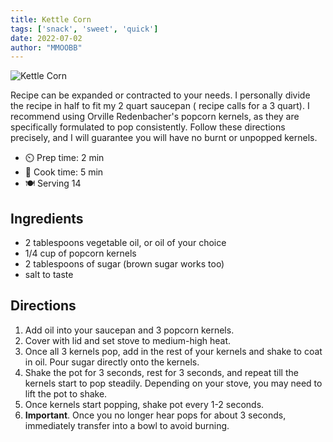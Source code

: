 ```yaml
---
title: Kettle Corn
tags: ['snack', 'sweet', 'quick']
date: 2022-07-02
author: "MMOOBB"
---
```


![Kettle Corn](/pix/kettlecorn.webp "Kettle Corn made with brown sugar")

Recipe can be expanded or contracted to your needs. I personally divide the recipe in half to fit my 2 quart saucepan (
recipe calls for a 3 quart). I recommend using Orville Redenbacher's popcorn kernels, as they are specifically
formulated to pop consistently. Follow these directions precisely, and I will guarantee you will have no burnt or
unpopped kernels.

- ⏲️ Prep time: 2 min
- 🍳 Cook time: 5 min
- 🍽️ Serving 14

## Ingredients

- 2 tablespoons vegetable oil, or oil of your choice
- 1/4 cup of popcorn kernels
- 2 tablespoons of sugar (brown sugar works too)
- salt to taste

## Directions

1. Add oil into your saucepan and 3 popcorn kernels.
2. Cover with lid and set stove to medium-high heat.
3. Once all 3 kernels pop, add in the rest of your kernels and shake to coat in oil. Pour sugar directly onto the
   kernels.
4. Shake the pot for 3 seconds, rest for 3 seconds, and repeat till the kernels start to pop steadily. Depending on your
   stove, you may need to lift the pot to shake.
5. Once kernels start popping, shake pot every 1-2 seconds.
6. **Important**. Once you no longer hear pops for about 3 seconds, immediately transfer into a bowl to avoid burning.
